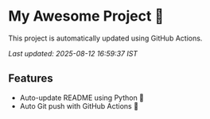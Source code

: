 # My Awesome Project 🚀

This project is automatically updated using GitHub Actions.

_Last updated: 2025-08-12 16:59:37 IST_

## Features
- Auto-update README using Python 🐍
- Auto Git push with GitHub Actions 🤖
